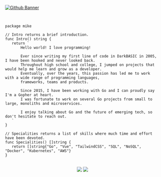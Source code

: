 <a href="https://github.com/mgjules" target="blank">![Github Banner](https://cloudblogs.microsoft.com/uploads/prod/sites/37/2018/02/gophercon-banner.png)</a>

<br>

 ```golang
package mike

// Intro returns a brief introduction.
func Intro() string {
	return `
		Hello world! I love programming!
		
		Ever since writing my first line of code in DarkBASIC in 2005, I have been hooked and never looked back. 
		Throughout high school and college, I jumped on projects that would help me learn and grow as a developer.
		Eventually, over the years, this passion has led me to work with a wide range of programming languages, 
		frameworks, teams and products.
		
		Since 2015, I have been working with Go and I can proudly say I'm a Gopher at heart. 
		I was fortunate to work on several Go projects from small to large, monoliths and microservices.

		I enjoy talking about Go and the future of emerging tech, so don't hesitate to reach out.
	`
}

// Specialities returns a list of skills where much time and effort have been devoted.
func Specialities() []string {
	return []string{"Go", "Vue", "TailwindCSS", "SQL", "NoSQL", "Docker", "Kubernetes", "AWS"}
}
 ```
 
<br>

<div align ="center"> 
	<a href="mailto:julesmichaelgiovanni@gmail.com"><img src="https://img.shields.io/badge/-Gmail-%23333?style=for-the-badge&logo=gmail&logoColor=white" target="_blank"></a>
	<a href="https://www.linkedin.com/in/mgjules" target="_blank"><img src="https://img.shields.io/badge/-LinkedIn-%23333?style=for-the-badge&logo=linkedin&logoColor=white" target="_blank"></a> 
</div>
